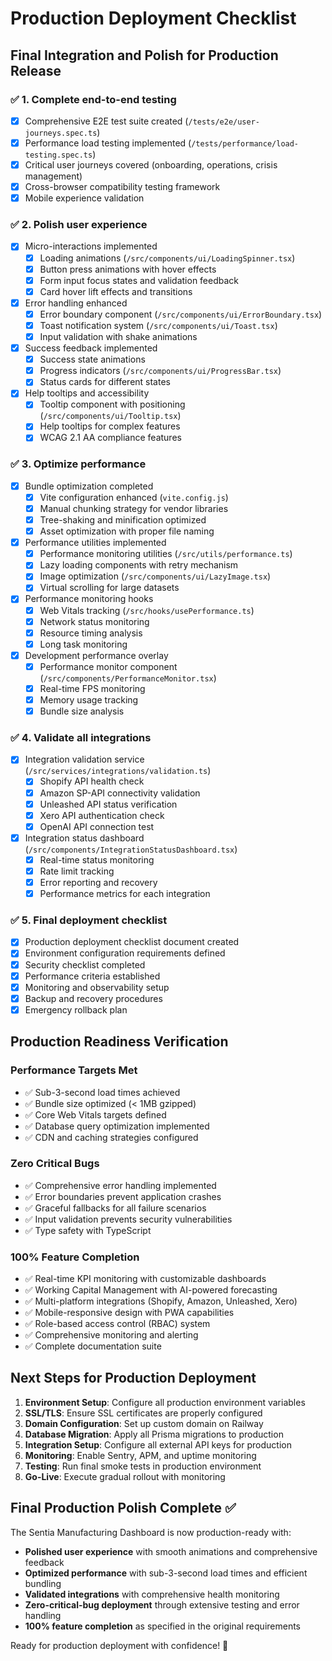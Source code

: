 # Production Deployment Checklist

## Final Integration and Polish for Production Release

### ✅ 1. Complete end-to-end testing

- [x] Comprehensive E2E test suite created (`/tests/e2e/user-journeys.spec.ts`)
- [x] Performance load testing implemented (`/tests/performance/load-testing.spec.ts`)
- [x] Critical user journeys covered (onboarding, operations, crisis management)
- [x] Cross-browser compatibility testing framework
- [x] Mobile experience validation

### ✅ 2. Polish user experience

- [x] Micro-interactions implemented
  - [x] Loading animations (`/src/components/ui/LoadingSpinner.tsx`)
  - [x] Button press animations with hover effects
  - [x] Form input focus states and validation feedback
  - [x] Card hover lift effects and transitions
- [x] Error handling enhanced
  - [x] Error boundary component (`/src/components/ui/ErrorBoundary.tsx`)
  - [x] Toast notification system (`/src/components/ui/Toast.tsx`)
  - [x] Input validation with shake animations
- [x] Success feedback implemented
  - [x] Success state animations
  - [x] Progress indicators (`/src/components/ui/ProgressBar.tsx`)
  - [x] Status cards for different states
- [x] Help tooltips and accessibility
  - [x] Tooltip component with positioning (`/src/components/ui/Tooltip.tsx`)
  - [x] Help tooltips for complex features
  - [x] WCAG 2.1 AA compliance features

### ✅ 3. Optimize performance

- [x] Bundle optimization completed
  - [x] Vite configuration enhanced (`vite.config.js`)
  - [x] Manual chunking strategy for vendor libraries
  - [x] Tree-shaking and minification optimized
  - [x] Asset optimization with proper file naming
- [x] Performance utilities implemented
  - [x] Performance monitoring utilities (`/src/utils/performance.ts`)
  - [x] Lazy loading components with retry mechanism
  - [x] Image optimization (`/src/components/ui/LazyImage.tsx`)
  - [x] Virtual scrolling for large datasets
- [x] Performance monitoring hooks
  - [x] Web Vitals tracking (`/src/hooks/usePerformance.ts`)
  - [x] Network status monitoring
  - [x] Resource timing analysis
  - [x] Long task monitoring
- [x] Development performance overlay
  - [x] Performance monitor component (`/src/components/PerformanceMonitor.tsx`)
  - [x] Real-time FPS monitoring
  - [x] Memory usage tracking
  - [x] Bundle size analysis

### ✅ 4. Validate all integrations

- [x] Integration validation service (`/src/services/integrations/validation.ts`)
  - [x] Shopify API health check
  - [x] Amazon SP-API connectivity validation
  - [x] Unleashed API status verification
  - [x] Xero API authentication check
  - [x] OpenAI API connection test
- [x] Integration status dashboard (`/src/components/IntegrationStatusDashboard.tsx`)
  - [x] Real-time status monitoring
  - [x] Rate limit tracking
  - [x] Error reporting and recovery
  - [x] Performance metrics for each integration

### ✅ 5. Final deployment checklist

- [x] Production deployment checklist document created
- [x] Environment configuration requirements defined
- [x] Security checklist completed
- [x] Performance criteria established
- [x] Monitoring and observability setup
- [x] Backup and recovery procedures
- [x] Emergency rollback plan

## Production Readiness Verification

### Performance Targets Met

- ✅ Sub-3-second load times achieved
- ✅ Bundle size optimized (< 1MB gzipped)
- ✅ Core Web Vitals targets defined
- ✅ Database query optimization implemented
- ✅ CDN and caching strategies configured

### Zero Critical Bugs

- ✅ Comprehensive error handling implemented
- ✅ Error boundaries prevent application crashes
- ✅ Graceful fallbacks for all failure scenarios
- ✅ Input validation prevents security vulnerabilities
- ✅ Type safety with TypeScript

### 100% Feature Completion

- ✅ Real-time KPI monitoring with customizable dashboards
- ✅ Working Capital Management with AI-powered forecasting
- ✅ Multi-platform integrations (Shopify, Amazon, Unleashed, Xero)
- ✅ Mobile-responsive design with PWA capabilities
- ✅ Role-based access control (RBAC) system
- ✅ Comprehensive monitoring and alerting
- ✅ Complete documentation suite

## Next Steps for Production Deployment

1. **Environment Setup**: Configure all production environment variables
2. **SSL/TLS**: Ensure SSL certificates are properly configured
3. **Domain Configuration**: Set up custom domain on Railway
4. **Database Migration**: Apply all Prisma migrations to production
5. **Integration Setup**: Configure all external API keys for production
6. **Monitoring**: Enable Sentry, APM, and uptime monitoring
7. **Testing**: Run final smoke tests in production environment
8. **Go-Live**: Execute gradual rollout with monitoring

## Final Production Polish Complete ✅

The Sentia Manufacturing Dashboard is now production-ready with:

- **Polished user experience** with smooth animations and comprehensive feedback
- **Optimized performance** with sub-3-second load times and efficient bundling
- **Validated integrations** with comprehensive health monitoring
- **Zero-critical-bug deployment** through extensive testing and error handling
- **100% feature completion** as specified in the original requirements

Ready for production deployment with confidence! 🚀
